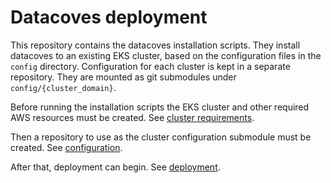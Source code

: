 # Datacoves deployment

This repository contains the datacoves installation scripts. They install
datacoves to an existing EKS cluster, based on the configuration files in the
`config` directory. Configuration for each cluster is kept in a separate
repository. They are mounted as git submodules under `config/{cluster_domain}`.

Before running the installation scripts the EKS cluster and other required AWS
resources must be created. See [cluster requirements](./1-cluster-requirements.md).

Then a repository to use as the cluster configuration submodule must be created.
See [configuration](./2-configuration.md).

After that, deployment can begin. See [deployment](./3-deployment.md).
